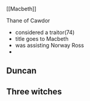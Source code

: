 [[Macbeth]]

Thane of Cawdor
-	considered a traitor(74)
-	title goes to Macbeth
-	was assisting Norway
Ross
- 
Duncan
- 
Three witches
- 
<!--stackedit_data:
eyJoaXN0b3J5IjpbLTgwMjIyNzUzNywtMjA4ODc0NjYxMl19
-->
